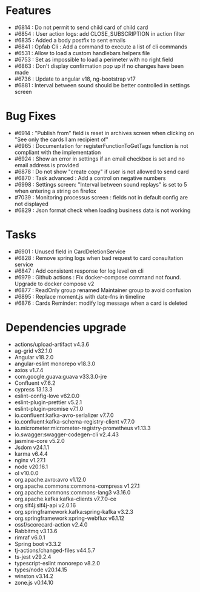 
# Features

- #6814 : Do not permit to send child card of child card
- #6854 : User action logs: add CLOSE_SUBSCRIPTION in action filter
- #6835 : Added a body postfix to sent emails
- #6841 : Opfab Cli : Add a command to execute a list of cli commands
- #6531 : Allow to load a custom handlebars helpers file
- #6753 : Set as impossible to load a perimeter with no right field
- #6863 : Don't display confirmation pop up if no changes have been made
- #6736 : Update to angular v18, ng-bootstrap v17
- #6881 : Interval between sound should be better controlled in settings screen

# Bug Fixes

- #6914 : "Publish from" field is reset in archives screen when clicking on "See only the cards I am recipient of"
- #6965 : Documentation for registerFunctionToGetTags function is not compliant with the implementation
- #6924 : Show an error in settings if an email checkbox is set and no email address is provided
- #6878 : Do not show "create copy" if user is not allowed to send card
- #6870 : Task advanced : Add a control on negative numbers
- #6998 : Settings screen: "Interval between sound replays" is set to 5 when entering a string on firefox
- #7039 : Monitoring processus screen : fields not in default config are not displayed
- #6829 : Json format check when loading business data is not working

# Tasks

- #6901 : Unused field in CardDeletionService
- #6828 : Remove spring logs when bad request to card consultation service
- #6847 : Add consistent response for log level on cli
- #6979 : Github actions : Fix docker-compose command not found. Upgrade to docker compose v2
- #6877 : ReadOnly group renamed Maintainer group to avoid confusion
- #6895 : Replace moment.js with date-fns in timeline
- #6876 : Cards Reminder: modify log message when a card is deleted

# Dependencies upgrade

- actions/upload-artifact v4.3.6
- ag-grid v32.1.0
- Angular v18.2.0
- angular-eslint monorepo v18.3.0
- axios v1.7.4
- com.google.guava:guava v33.3.0-jre
- Confluent v7.6.2
- cypress 13.13.3
- eslint-config-love v62.0.0
- eslint-plugin-prettier v5.2.1
- eslint-plugin-promise v7.1.0
- io.confluent:kafka-avro-serializer v7.7.0
- io.confluent:kafka-schema-registry-client v7.7.0
- io.micrometer:micrometer-registry-prometheus v1.13.3
- io.swagger:swagger-codegen-cli v2.4.43
- jasmine-core v5.2.0
- Jsdom v24.1.1
- karma v6.4.4
- nginx v1.27.1
- node v20.16.1
- ol v10.0.0
- org.apache.avro:avro v1.12.0
- org.apache.commons:commons-compress v1.27.1
- org.apache.commons:commons-lang3 v3.16.0
- org.apache.kafka:kafka-clients v7.7.0-ce
- org.slf4j:slf4j-api v2.0.16
- org.springframework.kafka:spring-kafka v3.2.3
- org.springframework:spring-webflux v6.1.12
- ossf/scorecard-action v2.4.0
- Rabbitmq v3.13.6
- rimraf v6.0.1
- Spring boot v3.3.2
- tj-actions/changed-files v44.5.7
- ts-jest v29.2.4
- typescript-eslint monorepo v8.2.0
- types/node v20.14.15
- winston v3.14.2
- zone.js v0.14.10

